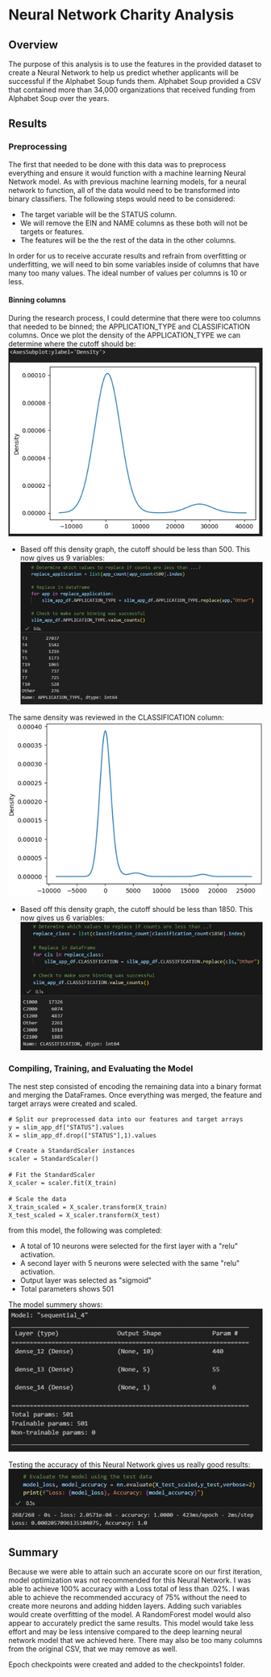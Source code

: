 # Neural Network Charity Analysis

## Overview
The purpose of this analysis is to use the features in the provided dataset to create a Neural Network to help us predict whether applicants will be successful if the Alphabet Soup funds them. Alphabet Soup provided a CSV that contained more than 34,000 organizations that received funding from Alphabet Soup over the years. 

## Results

### Preprocessing
The first that needed to be done with this data was to preprocess everything and ensure it would function with a machine learning Neural Network model. As with previous machine learning models, for a neural network to function, all of the data would need to be transformed into binary classifiers. The following steps would need to be considered: 
* The target variable will be the STATUS column.
* We will remove the EIN and NAME columns as these both will not be targets or features.
* The features will be the the rest of the data in the other columns.

In order for us to receive accurate results and refrain from overfitting or underfitting, we will need to bin some variables inside of columns that have many too many values. The ideal number of values per columns is 10 or less. 

#### Binning columns
During the research process, I could determine that there were too columns that needed to be binned; the APPLICATION_TYPE and CLASSIFICATION columns. Once we plot the density of the APPLICATION_TYPE we can determine where the cutoff should be: 
![app](Resources/images/app_count.png)

* Based off this density graph, the cutoff should be less than 500. This now gives us 9 variables: 
![bin_app](Resources/images/bin_app.png)

The same density was reviewed in the CLASSIFICATION column: 
![class](Resources/images/class_count.png)

* Based off this density graph, the cutoff should be less than 1850. This now gives us 6 variables: 
![bin_class](Resources/images/bin_class.png)

### Compiling, Training, and Evaluating the Model

The nest step consisted of encoding the remaining data into a binary format and merging the DataFrames. Once everything was merged, the feature and target arrays were created and scaled.
```
# Split our preprocessed data into our features and target arrays
y = slim_app_df["STATUS"].values
X = slim_app_df.drop(["STATUS"],1).values
```
```
# Create a StandardScaler instances
scaler = StandardScaler()

# Fit the StandardScaler
X_scaler = scaler.fit(X_train)

# Scale the data
X_train_scaled = X_scaler.transform(X_train)
X_test_scaled = X_scaler.transform(X_test)
```
from this model, the following was completed: 
* A total of 10 neurons were selected for the first layer with a "relu" activation.
* A second layer with 5 neurons were selected with the same "relu" activation. 
* Output layer was selected as "sigmoid"
* Total parameters shows 501

The model summery shows: 
![summary](Resources/images/model_summary.png)

Testing the accuracy of this Neural Network gives us really good results: 
![accuracy](Resources/images/accuracy.png)

## Summary
Because we were able to attain such an accurate score on our first iteration, model optimization was not recommended for this Neural Network. I was able to achieve 100% accuracy with a Loss total of less than .02%. I was able to achieve the recommended accuracy of 75% without the need to create more neurons and adding hidden layers. Adding such variables would create overfitting of the model. A RandomForest model would also appear to accurately predict the same results. This model would take less effort and may be less intensive compared to the deep learning neural network model that we achieved here. There may also be too many columns from the original CSV, that we may remove as well.

Epoch checkpoints were created and added to the checkpoints1 folder.
